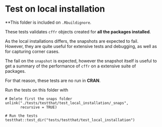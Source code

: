 # Test on local installation

**This folder is included on `.Rbuildignore`.

These tests validates `cffr` objects created for **all the packages installed**.

As the local installations differs, the snapshots are expected to fail. However,
they are quite useful for extensive tests and debugging, as well as for 
capturing corner cases.
 

The fail on the `snapshot` is expected, however the snapshot itself is useful
to get a summary of the performance of `cffr` on a extensive suite of packages.

For that reason, these tests are no run in **CRAN**.

Run the tests on this folder with 

```
# Delete first the snaps folder
unlink("./tests/testthat/test_local_installation/_snaps", 
       recursive = TRUE)

# Run the tests
testthat::test_dir("tests/testthat/test_local_installation")

```
